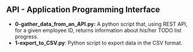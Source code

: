 ## API - Application Programming Interface
- **0-gather_data_from_an_API.py:** A python script that, using REST API, for a given employee ID, returns information about his/her TODO list progress.
- **1-export_to_CSV.py**: Python script to export data in the CSV format.
